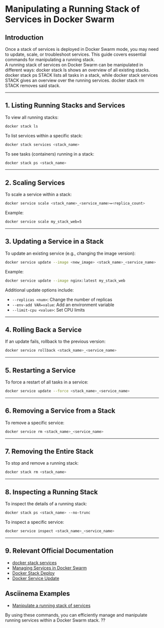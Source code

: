 # Manipulating a Running Stack of Services in Docker Swarm

## Introduction
Once a stack of services is deployed in Docker Swarm mode, you may need to update, scale, or troubleshoot services. This guide covers essential commands for manipulating a running stack.  
A running stack of services on Docker Swarm can be manipulated in different ways: docker stack ls shows an overview of all existing stacks.  
docker stack ps STACK lists all tasks in a stack, while docker stack services STACK gives an overview over the running services. docker stack rm STACK removes said stack.  

---

## 1. Listing Running Stacks and Services
To view all running stacks:
```sh
docker stack ls
```
To list services within a specific stack:
```sh
docker stack services <stack_name>
```
To see tasks (containers) running in a stack:
```sh
docker stack ps <stack_name>
```

---

## 2. Scaling Services
To scale a service within a stack:
```sh
docker service scale <stack_name>_<service_name>=<replica_count>
```
Example:
```sh
docker service scale my_stack_web=5
```

---

## 3. Updating a Service in a Stack
To update an existing service (e.g., changing the image version):
```sh
docker service update --image <new_image> <stack_name>_<service_name>
```
Example:
```sh
docker service update --image nginx:latest my_stack_web
```
Additional update options include:
- `--replicas <num>`: Change the number of replicas
- `--env-add VAR=value`: Add an environment variable
- `--limit-cpu <value>`: Set CPU limits

---

## 4. Rolling Back a Service
If an update fails, rollback to the previous version:
```sh
docker service rollback <stack_name>_<service_name>
```

---

## 5. Restarting a Service
To force a restart of all tasks in a service:
```sh
docker service update --force <stack_name>_<service_name>
```

---

## 6. Removing a Service from a Stack
To remove a specific service:
```sh
docker service rm <stack_name>_<service_name>
```

---

## 7. Removing the Entire Stack
To stop and remove a running stack:
```sh
docker stack rm <stack_name>
```

---

## 8. Inspecting a Running Stack
To inspect the details of a running stack:
```sh
docker stack ps <stack_name> --no-trunc
```
To inspect a specific service:
```sh
docker service inspect <stack_name>_<service_name>
```

---

## 9. Relevant Official Documentation
- [docker stack services](https://docs.docker.com/reference/cli/docker/stack/services/#related-commands)
- [Managing Services in Docker Swarm](https://docs.docker.com/engine/swarm/manage-services/)
- [Docker Stack Deploy](https://docs.docker.com/engine/swarm/stack-deploy/)
- [Docker Service Update](https://docs.docker.com/engine/reference/commandline/service_update/)

## Asciinema Examples
- [Manipulate a running stack of services](https://asciinema.org/a/224533)

By using these commands, you can efficiently manage and manipulate running services within a Docker Swarm stack. ??
